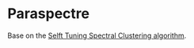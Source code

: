 # Paraspectre

Base on the [Selft Tuning Spectral Clustering algorithm](http://www.vision.caltech.edu/lihi/Demos/SelfTuningClustering.html).
